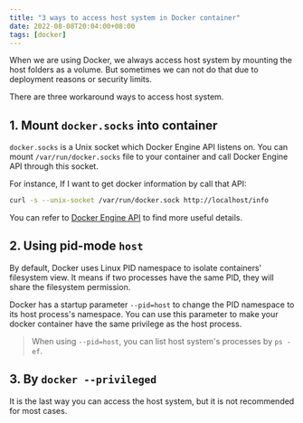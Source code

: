 ```yaml
---
title: "3 ways to access host system in Docker container"
date: 2022-08-08T20:04:00+08:00
tags: [docker]
---
```


When we are using Docker, we always access host system by mounting the host folders as a volume. But sometimes we can not do that due to deployment reasons or security limits.

There are three workaround ways to access host system.

## 1. Mount `docker.socks` into container

`docker.socks` is a Unix socket which Docker Engine API listens on. You can mount `/var/run/docker.socks` file to your container and call Docker Engine API through this socket.

For instance, If I want to get docker information by call that API:

```bash
curl -s --unix-socket /var/run/docker.sock http://localhost/info
```

You can refer to [Docker Engine API](https://docs.docker.com/engine/api/v1.41/) to find more useful details.

## 2. Using pid-mode `host`

By default, Docker uses Linux PID namespace to isolate containers' filesystem view. It means if two processes have the same PID, they will share the filesystem permission.

Docker has a startup parameter `--pid=host` to change the PID namespace to its host process's namespace. You can use this parameter to make your docker container have the same privilege as the host process.

> When using `--pid=host`, you can list host system's processes by `ps -ef`.

## 3. By `docker --privileged`

It is the last way you can access the host system, but it is not recommended for most cases.
